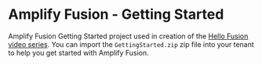 # Amplify Fusion - Getting Started

Amplify Fusion Getting Started project used in creation of the [Hello Fusion video series](https://gist.github.com/lbrenman/f505c41599b67dd3141f2d71a2b9568d). You can import the `GettingStarted.zip` zip file into your tenant to help you get started with Amplify Fusion.